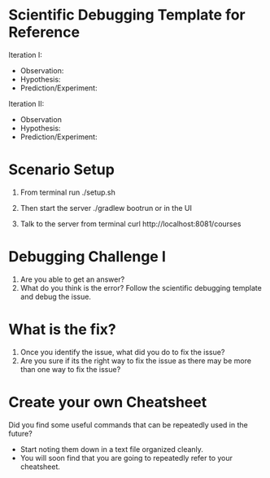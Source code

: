 # Scientific Debugging Template for Reference
Iteration I:
- Observation:
- Hypothesis:
- Prediction/Experiment:

Iteration II:
- Observation
- Hypothesis:
- Prediction/Experiment:

# Scenario Setup
1. From terminal run
./setup.sh

2. Then start the server
./gradlew bootrun or in the UI

3. Talk to the server from terminal
curl http://localhost:8081/courses

# Debugging Challenge I
1. Are you able to get an answer?
2. What do you think is the error?
Follow the scientific debugging template and debug the issue.

# What is the fix?
1. Once you identify the issue, what did you do to fix the issue?
2. Are you sure if its the right way to fix the issue as there may be more than one way to fix the issue?

# Create your own Cheatsheet
Did you find some useful commands that can be repeatedly used in the future?
- Start noting them down in a text file organized cleanly.
- You will soon find that you are going to repeatedly refer to your cheatsheet.